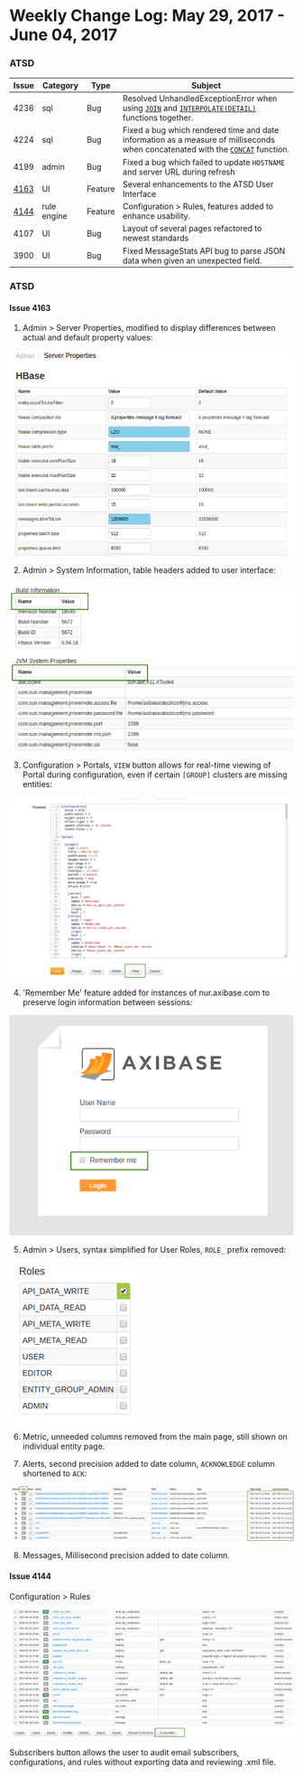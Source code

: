 Weekly Change Log: May 29, 2017 - June 04, 2017
==================================================
### ATSD

| Issue| Category    | Type    | Subject              |
|------|-------------|---------|----------------------|
| 4236 | sql | Bug | Resolved UnhandledExceptionError when using [`JOIN`](https://github.com/axibase/atsd/tree/master/api/sql#joins)  and [`INTERPOLATE(DETAIL)`](https://github.com/axibase/atsd/tree/master/api/sql#interpolation) functions together. |
| 4224 | sql | Bug | Fixed a bug which rendered time and date information as a measure of milliseconds when concatenated with the [`CONCAT`](https://github.com/axibase/atsd/tree/master/api/sql#string-functions) function.|
| 4199 | admin | Bug | Fixed a bug which failed to update `HOSTNAME` and server URL during refresh |
| [4163](#Issue-4163) | UI | Feature | Several enhancements to the ATSD User Interface |
| [4144](#Issue-4144) | rule engine | Feature | Configuration > Rules, features added to enhance usability.|
| 4107 | UI | Bug | Layout of several pages refactored to newest standards |
| 3900 | UI | Bug | Fixed MessageStats API bug to parse JSON data when given an unexpected field. |

### ATSD

#### Issue 4163

1. Admin > Server Properties, modified to display differences between actual and default 
property values: 

![4163](Images/4163.1.png)

2. Admin > System Information, table headers added to user interface:

![4163.2](Images/4163.2.png)

3. Configuration > Portals, `VIEW` button allows for real-time viewing of 
Portal during configuration, even if certain `[GROUP]` clusters are missing
entities:

![4163.3](Images/4163.3.1.png)

4. 'Remember Me' feature added for instances of nur.axibase.com to preserve
login information between sessions:

![4163.4](Images/4163.4.png)

5. Admin > Users, syntax simplified for User Roles, `ROLE_` prefix removed:

![4163.5](Images/4163.5.png)

6. Metric, unneeded columns removed from the main page, still shown on 
individual entity page.

7. Alerts, second precision added to date column, `ACKNOWLEDGE` column shortened to
`ACK`:

![4163.6](Images/4163.6.png)

8. Messages, Millisecond precision added to date column.

#### Issue 4144

Configuration > Rules

![4144](Images/4144.png)

Subscribers button allows the user to audit email subscribers, configurations, and rules 
without exporting data and reviewing .xml file. 

